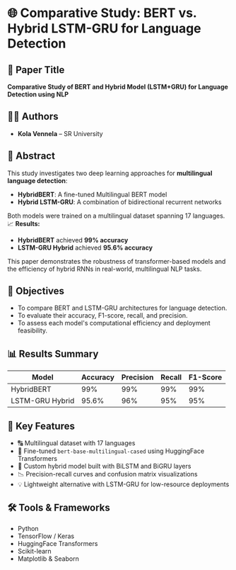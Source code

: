# 🌐 Comparative Study: BERT vs. Hybrid LSTM-GRU for Language Detection

## 📄 Paper Title
**Comparative Study of BERT and Hybrid Model (LSTM+GRU) for Language Detection using NLP**

## 👩‍💻 Authors
- **Kola Vennela** – SR University  


## 📌 Abstract

This study investigates two deep learning approaches for **multilingual language detection**:
- **HybridBERT**: A fine-tuned Multilingual BERT model  
- **Hybrid LSTM-GRU**: A combination of bidirectional recurrent networks

Both models were trained on a multilingual dataset spanning 17 languages.  
📈 **Results:**
- **HybridBERT** achieved **99% accuracy**
- **LSTM-GRU Hybrid** achieved **95.6% accuracy**

This paper demonstrates the robustness of transformer-based models and the efficiency of hybrid RNNs in real-world, multilingual NLP tasks.


## 🎯 Objectives

- To compare BERT and LSTM-GRU architectures for language detection.
- To evaluate their accuracy, F1-score, recall, and precision.
- To assess each model's computational efficiency and deployment feasibility.


## 📊 Results Summary

| Model             | Accuracy | Precision | Recall | F1-Score |
|------------------|----------|-----------|--------|----------|
| HybridBERT        | 99%      | 99%       | 99%    | 99%      |
| LSTM-GRU Hybrid   | 95.6%    | 96%       | 95%    | 95%      |


## 🧠 Key Features

- 🔠 Multilingual dataset with 17 languages
- 🧪 Fine-tuned `bert-base-multilingual-cased` using HuggingFace Transformers
- 🔁 Custom hybrid model built with BiLSTM and BiGRU layers
- 📉 Precision-recall curves and confusion matrix visualizations
- 💡 Lightweight alternative with LSTM-GRU for low-resource deployments


## 🛠️ Tools & Frameworks

- Python
- TensorFlow / Keras
- HuggingFace Transformers
- Scikit-learn
- Matplotlib & Seaborn

